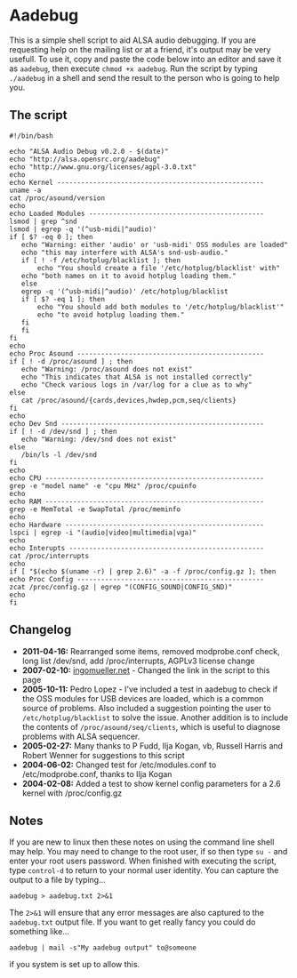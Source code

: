 Aadebug
=======

This is a simple shell script to aid ALSA audio debugging. If you are
requesting help on the mailing list or at a friend, it's output may be
very usefull. To use it, copy and paste the code below into an editor
and save it as `aadebug`, then execute `chmod +x aadebug`. Run the
script by typing `./aadebug` in a shell and send the result to the
person who is going to help you.

The script
----------

    #!/bin/bash

    echo "ALSA Audio Debug v0.2.0 - $(date)"
    echo "http://alsa.opensrc.org/aadebug"
    echo "http://www.gnu.org/licenses/agpl-3.0.txt"
    echo
    echo Kernel ----------------------------------------------------
    uname -a
    cat /proc/asound/version
    echo
    echo Loaded Modules --------------------------------------------
    lsmod | grep ^snd
    lsmod | egrep -q '(^usb-midi|^audio)'
    if [ $? -eq 0 ]; then
       echo "Warning: either 'audio' or 'usb-midi' OSS modules are loaded"
       echo "this may interfere with ALSA's snd-usb-audio."
       if [ ! -f /etc/hotplug/blacklist ]; then
           echo "You should create a file '/etc/hotplug/blacklist' with"
       echo "both names on it to avoid hotplug loading them."
       else
       egrep -q '(^usb-midi|^audio)' /etc/hotplug/blacklist
       if [ $? -eq 1 ]; then
           echo "You should add both modules to '/etc/hotplug/blacklist'"
           echo "to avoid hotplug loading them."
       fi
       fi
    fi
    echo
    echo Proc Asound -----------------------------------------------
    if [ ! -d /proc/asound ] ; then
       echo "Warning: /proc/asound does not exist"
       echo "This indicates that ALSA is not installed correctly"
       echo "Check various logs in /var/log for a clue as to why"
    else
       cat /proc/asound/{cards,devices,hwdep,pcm,seq/clients}
    fi
    echo
    echo Dev Snd ---------------------------------------------------
    if [ ! -d /dev/snd ] ; then
       echo "Warning: /dev/snd does not exist"
    else
       /bin/ls -l /dev/snd
    fi
    echo
    echo CPU -------------------------------------------------------
    grep -e "model name" -e "cpu MHz" /proc/cpuinfo
    echo
    echo RAM -------------------------------------------------------
    grep -e MemTotal -e SwapTotal /proc/meminfo
    echo
    echo Hardware --------------------------------------------------
    lspci | egrep -i "(audio|video|multimedia|vga)"
    echo
    echo Interupts -------------------------------------------------
    cat /proc/interrupts
    echo
    if [ "$(echo $(uname -r) | grep 2.6)" -a -f /proc/config.gz ]; then
    echo Proc Config -----------------------------------------------
    zcat /proc/config.gz | egrep "(CONFIG_SOUND|CONFIG_SND)"
    echo
    fi

Changelog
---------

-   **2011-04-16:** Rearranged some items, removed modprobe.conf check,
    long list /dev/snd, add /proc/interrupts, AGPLv3 license change
-   **2007-02-10:**
    [ingomueller.net](/User:Ingomueller.net "User:Ingomueller.net") -
    Changed the link in the script to this page
-   **2005-10-11:** Pedro Lopez - I've included a test in aadebug to
    check if the OSS modules for USB devices are loaded, which is a
    common source of problems. Also included a suggestion pointing the
    user to `/etc/hotplug/blacklist` to solve the issue. Another
    addition is to include the contents of `/proc/asound/seq/clients`,
    which is useful to diagnose problems with ALSA sequencer.
-   **2005-02-27:** Many thanks to P Fudd, Ilja Kogan, vb, Russell
    Harris and Robert Wenner for suggestions to this script
-   **2004-06-02:** Changed test for /etc/modules.conf to
    /etc/modprobe.conf, thanks to Ilja Kogan
-   **2004-02-08:** Added a test to show kernel config parameters for a
    2.6 kernel with /proc/config.gz

Notes
-----

If you are new to linux then these notes on using the command line shell
may help. You may need to change to the root user, if so then type
`su -` and enter your root users password. When finished with executing
the script, type `control-d` to return to your normal user identity. You
can capture the output to a file by typing...

    aadebug > aadebug.txt 2>&1

The `2>&1` will ensure that any error messages are also captured to the
`aadebug.txt` output file. If you want to get really fancy you could do
something like...

    aadebug | mail -s"My aadebug output" to@someone

if you system is set up to allow this.
